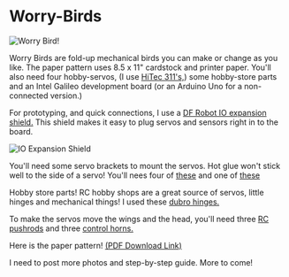 # Worry-Birds

![Worry Bird!](http://s7.postimg.org/4iex92uzf/Worry_Bird.jpg)

Worry Birds are fold-up mechanical birds you can make or change as you like. The paper pattern uses 8.5 x 11" cardstock and printer paper. You'll also need four hobby-servos, (I use [HiTec 311's,](https://www.servocity.com/html/hs-311_standard.html#.VgdP9nilqfY)) some hobby-store parts and an Intel Galileo development board (or an Arduino Uno for a non-connected version.) 

For prototyping, and quick connections, I use a [DF Robot IO expansion shield.](http://www.dfrobot.com/index.php?route=product/product&product_id=1009#.VgdNtHilqfY)  This shield makes it easy to plug servos and sensors right in to the board.

![IO Expansion Shield](http://s28.postimg.org/nd36ewif1/shield.jpg)

You'll need some servo brackets to mount the servos. Hot glue won't stick well to the side of a servo! You'll nees four of [these](http://www.robotshop.com/en/lynxmotion-aluminum-multi-purpose-servo.html) and one of [these](http://www.robotshop.com/en/aluminum-l-connector-bracket-asb-06.html)

Hobby store parts! RC hobby shops are a great source of servos, little hinges and mechanical things!
I used these [dubro hinges.](http://shop.dubro.com/p/nylon-hinge-standard-size-qty-pkg-6?pp=12)

To make the servos move the wings and the head, you'll need three [RC pushrods](http://shop.dubro.com/p/kwik-link-on-a-12-2-56-rod?pp=12) and three [control horns.](http://shop.dubro.com/p/1-2-a-control-horns-qty-pkg-2?pp=12)

Here is the paper pattern!  [(PDF Download Link)](http://document.li/DPvP)

I need to post more photos and step-by-step guide.  More to come!

